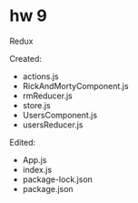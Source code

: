 # hw 9

Redux

Created:
- actions.js
- RickAndMortyComponent.js
- rmReducer.js
- store.js
- UsersComponent.js
- usersReducer.js

Edited:
- App.js
- index.js
- package-lock.json
- package.json
